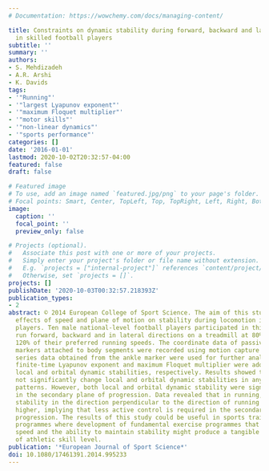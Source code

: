 ```yaml
---
# Documentation: https://wowchemy.com/docs/managing-content/

title: Constraints on dynamic stability during forward, backward and lateral locomotion
  in skilled football players
subtitle: ''
summary: ''
authors:
- S. Mehdizadeh
- A.R. Arshi
- K. Davids
tags:
- '"Running"'
- '"largest Lyapunov exponent"'
- '"maximum Floquet multiplier"'
- '"motor skills"'
- '"non-linear dynamics"'
- '"sports performance"'
categories: []
date: '2016-01-01'
lastmod: 2020-10-02T20:32:57-04:00
featured: false
draft: false

# Featured image
# To use, add an image named `featured.jpg/png` to your page's folder.
# Focal points: Smart, Center, TopLeft, Top, TopRight, Left, Right, BottomLeft, Bottom, BottomRight.
image:
  caption: ''
  focal_point: ''
  preview_only: false

# Projects (optional).
#   Associate this post with one or more of your projects.
#   Simply enter your project's folder or file name without extension.
#   E.g. `projects = ["internal-project"]` references `content/project/deep-learning/index.md`.
#   Otherwise, set `projects = []`.
projects: []
publishDate: '2020-10-03T00:32:57.218393Z'
publication_types:
- 2
abstract: © 2014 European College of Sport Science. The aim of this study was to investigate
  effects of speed and plane of motion on stability during locomotion in skilled football
  players. Ten male national-level football players participated in this study to
  run forward, backward and in lateral directions on a treadmill at 80%, 100% and
  120% of their preferred running speeds. The coordinate data of passive reflective
  markers attached to body segments were recorded using motion capture systems. Time
  series data obtained from the ankle marker were used for further analyses. The largest
  finite-time Lyapunov exponent and maximum Floquet multiplier were adopted to quantify
  local and orbital dynamic stabilities, respectively. Results showed that speed did
  not significantly change local and orbital dynamic stabilities in any of running
  patterns. However, both local and orbital dynamic stability were significantly higher
  in the secondary plane of progression. Data revealed that in running, unlike walking,
  stability in the direction perpendicular to the direction of running is significantly
  higher, implying that less active control is required in the secondary plane of
  progression. The results of this study could be useful in sports training and rehabilitation
  programmes where development of fundamental exercise programmes that challenge both
  speed and the ability to maintain stability might produce a tangible enhancement
  of athletic skill level.
publication: '*European Journal of Sport Science*'
doi: 10.1080/17461391.2014.995233
---
```

